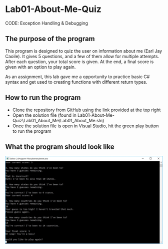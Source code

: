 # Lab01-About-Me-Quiz
CODE: Exception Handling &amp; Debugging

## The purpose of the program
This program is designed to quiz the user on information about me (Earl Jay Caoile). It gives 5 questions, and a few of them allow for multiple attempts. After each question, your total score is given. At the end, a final score is given with an option to play again.

As an assignment, this lab gave me a opportunity to practice basic C# syntax and get used to creating functions with different return types.

## How to run the program
- Clone the repository from GitHub using the link provided at the top right
- Open the solution file (found in Lab01-About-Me-Quiz\Lab01_About_Me\Lab01_About_Me.sln)
- Once the solution file is open in Visual Studio, hit the green play button to run the program

## What the program should look like
![Lab01 Screenshot](Lab01-SS.jpg)
